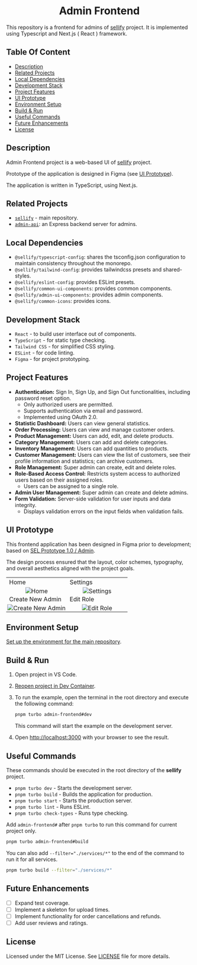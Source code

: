<h1 align="center">
    Admin Frontend
</h1>

This repository is a frontend for admins of [sellify](https://github.com/Xamarsia/sellify) project. It is implemented using Typescript and Next.js ( React ) framework.

## Table Of Content

- [Description](#description)
- [Related Projects](#related-projects)
- [Local Dependencies](#local-dependencies)
- [Development Stack](#development-stack)
- [Project Features](#project-features)
- [UI Prototype](#ui-prototype)
- [Environment Setup](#environment-setup)
- [Build & Run](#build--run)
- [Useful Commands](#useful-commands)
- [Future Enhancements](#future-enhancements)
- [License](#license)

## Description

Admin Frontend project is a web-based UI of [sellify](https://github.com/Xamarsia/spsp-deployment) project.

Prototype of the application is designed in Figma (see [UI Prototype](#ui-prototype)).

The application is written in TypeScript, using Next.js.

## Related Projects

- [`sellify`](https://github.com/Xamarsia/sellify/README.md) - main repository.
- [`admin-api`](https://github.com/Xamarsia/sellify/services/admin-api): an Express backend server for admins.

## Local Dependencies
<!-- ## Packages -->

- `@sellify/typescript-config`: shares the tsconfig.json configuration to maintain consistency throughout the monorepo.
- `@sellify/tailwind-config`: provides tailwindcss presets and shared-styles.
- `@sellify/eslint-config`:  provides ESLint presets.
- `@sellify/common-ui-components`: provides common components.
- `@sellify/admin-ui-components`: provides admin components.
- `@sellify/common-icons`: provides icons.

## Development Stack

- `React` - to build user interface out of components.
- `TypeScript` - for static type checking.
- `Tailwind CSS` - for simplified CSS styling.
- `ESLint` - for code linting.
- `Figma` - for project prototyping.

## Project Features

- __Authentication:__ Sign In, Sign Up, and Sign Out functionalities, including password reset option.
  - Only authorized users are permitted.
  - Supports authentication via email and password.
  - Implemented using OAuth 2.0.
- __Statistic Dashboard:__ Users can view general statistics.
- __Order Processing:__ Users can view and manage customer orders.
- __Product Management:__ Users can add, edit, and delete products.
- __Category Management:__ Users can add and delete categories.
- __Inventory Management:__ Users can add quantities to products.
- __Customer Management:__  Users can view the list of customers, see their profile information and statistics; can archive customers.
- __Role Management:__ Super admin can create, edit and delete roles.
- __Role-Based Access Control:__ Restricts system access to authorized users based on their assigned roles.
  - Users can be assigned to a single role.
- __Admin User Management:__ Super admin can create and delete admins.
- __Form Validation:__ Server-side validation for user inputs and data integrity.
  - Displays validation errors on the input fields when validation fails.

## UI Prototype

This frontend application has been designed in Figma prior to development; based on [SEL Prototype 1.0 / Admin](https://www.figma.com/design/AO5rA915a6xdGOhtnVNobW/SEL-Prototype-1.0?node-id=2003-5147&t=0EzElkWsprYyA0pO-1).

The design process ensured that the layout, color schemes, typography, and overall aesthetics aligned with the project goals.

<p align="center">

</p>

<table>
  <tr>
    <td width="48%">Home</td>
    <td width="48%">Settings</td>
  </tr>
  <tr align="center">
    <td width="48%" style="padding: 0;">
      <img alt="Home" src="https://github.com/user-attachments/assets/a83836b9-719a-4973-bda1-048a599541e6" />
    </td>
    <td width="48%" style="padding: 0;">
      <img alt="Settings" src="https://github.com/user-attachments/assets/8e4864e6-5b37-464f-9ef5-f7ae027f2c91" />
    </td>
  </tr>
      <tr>
    <td width="48%">Create New Admin</td>
    <td width="48%">Edit Role</td>
  </tr>
  <tr align="center">
    <td width="48%" style="padding: 0;">
      <img alt="Create New Admin" src="https://github.com/user-attachments/assets/774ecb1d-530c-43d5-a842-8c6c6746d6e2" />
    </td>
    <td width="48%" style="padding: 0;">
      <img alt="Edit Role" src="https://github.com/user-attachments/assets/d2d58173-715a-4608-9d16-72a95192bb58" />
    </td>
  </tr>
</table>

## Environment Setup

[Set up the environment for the main repository](https://github.com/Xamarsia/sellify#environment-setup).

## Build & Run

1. Open project in VS Code.
2. [Reopen project in Dev Container](https://code.visualstudio.com/docs/devcontainers/containers).
3. To run the example, open the terminal in the root directory and execute the following command:

    ```bash
    pnpm turbo admin-frontend#dev
    ```

    This command will start the example on the development server.

4. Open <http://localhost:3000> with your browser to see the result.

## Useful Commands

These commands should be executed in the root directory of the __sellify__ project.

- `pnpm turbo dev` - Starts the development server.
- `pnpm turbo build` - Builds the application for production.
- `pnpm turbo start` - Starts the production server.
- `pnpm turbo lint` - Runs ESLint.
- `pnpm turbo check-types` - Runs type checking.

Add `admin-frontend#` after `pnpm turbo` to run this command for current project only.

```bash
pnpm turbo admin-frontend#build
```

You can also add  `--filter="./services/*"` to the end of the command to run it for all services.

```bash
pnpm turbo build --filter="./services/*"
```

## Future Enhancements

- [ ] Expand test coverage.
- [ ] Implement a skeleton for upload times.
- [ ] Implement functionality for order cancellations and refunds.
- [ ] Add user reviews and ratings.

## License

Licensed under the MIT License. See [LICENSE](./LICENSE) file for more details.
